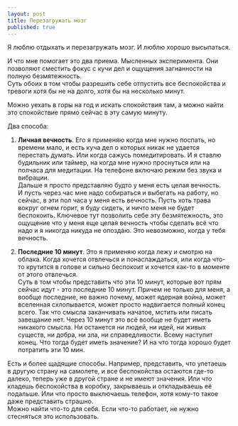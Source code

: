 ```yaml
---
layout: post
title: Перезагружать мозг
published: true
---
```

Я люблю отдыхать и перезагружать мозг. И люблю хорошо высыпаться.

И что мне помогает это два приема. Мысленных эксперимента. Они позволяют сместить фокус с кучи дел и ощущения загнанности на полную безмятежность.  
Суть обоих в том чтобы разрешить себе отпустить все беспокойства и тревоги хотя бы не на долго, хотя бы на несколько минут.

Можно уехать в горы на год и искать спокойствия там, а можно найти это спокойствие прямо сейчас в эту самую минуту.

Два способа:
1. **Личная вечность**. Его я применяю когда мне нужно поспать, но времени мало, и есть куча дел о которых никак не удается перестать думать. Или когда сажусь помедитировать. И я ставлю будильник или таймер, на когда мне нужно проснуться или на полчаса для медитации. На телефоне включаю режим без звука и вибрации.  
Дальше я просто представляю будто у меня есть целая вечность.  
И пусть через час мне надо собираться и выбегать на работу, но сейчас, в эти пол часа у меня есть вечность. Пусть хоть трава вокруг огнем горит, я буду сидеть, и ничто меня не будет беспокоить. Ключевое тут позволить себе эту безмятежность, это ощущение что у меня еще целая вечность чтобы сделать всё что надо и я никогда никуда не опоздаю. Это невозможно, когда у тебя вечность.

2. **Последние 10 минут**. Это я применяю когда лежу и смотрю на облака. Когда хочется отвлечься и понаслаждаться, или когда что-то крутится в голове и сильно беспокоит и хочется как-то в моменте от этого отвлечься.  
Суть в том чтобы представить что эти 10 минут, которые вот прям сейчас идут - это последние 10 минут. Причем не только для меня, а вообще последние, не важно почему, может ядерная война, может вселенная схлопывается, может просто надвигается полный конец всего. Так что смысла заканчивать начатое, мстить или писать завещание нет. Через 10 минут это всё вообще не будет иметь никакого смысла. Ни останется ни людей, ни идей, ни живых существ, ни добра, ни зла, ни справедливости. Всему наступит конец. Что тогда будет иметь значение? И на что тогда хорошо будет потратить эти 10 мин.

Есть и более щадящие способы. Например, представить, что улетаешь в другую страну на самолете, и все беспокойства остаются где-то далеко, теперь уже в другой стране и не имеют значения. Или что кладешь беспокойства в коробку, закрываешь и откладываешь её подальше. Или что просто выключаешь телефон, хотя кому-то такое даже представить страшно.  
Можно найти что-то для себя. Если что-то работает, не нужно стесняться это использовать.
